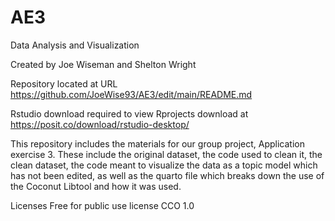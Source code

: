 # AE3
Data Analysis and Visualization

Created by Joe Wiseman and Shelton Wright 

Repository located at URL https://github.com/JoeWise93/AE3/edit/main/README.md

Rstudio download required to view Rprojects download at https://posit.co/download/rstudio-desktop/

This repository includes the materials for our group project, Application exercise 3. 
These include the original dataset, the code used to clean it, the clean dataset, the code meant to visualize the data as a topic model which has not been edited, as well as the quarto file which breaks down the use of the Coconut Libtool and how it was used. 

Licenses Free for public use license CCO 1.0
